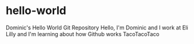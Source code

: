 # hello-world
Dominic's Hello World Git Repository
Hello, I'm Dominic and I work at Eli Lilly and I'm learning about how Github works
TacoTacoTaco